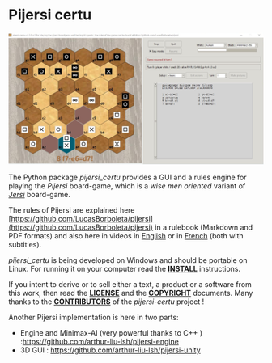 # Pijersi certu

![](./docs/pijersi-screenshot-with-setup.png)

The Python package *pijersi_certu* provides a GUI and a rules engine for playing the *Pijersi* board-game, which is a *wise men oriented* variant of [*Jersi*](https://github.com/LucasBorboleta/jersi) board-game. 

The rules of Pijersi are explained here [https://github.com/LucasBorboleta/pijersi](https://github.com/LucasBorboleta/pijersi) in a rulebook (Markdown and PDF formats) and also here in videos in  [English](https://youtu.be/w2c6-h2DAus) or in  [French](https://youtu.be/w41zrhBB5t8) (both with subtitles).

*pijersi_certu* is being developed on Windows and should be portable on Linux. For running it on your computer read the [**INSTALL**](./docs/INSTALL.md) instructions.

If you intent to derive or to sell either a text, a product or a software from this work, then read the [**LICENSE**](./docs/LICENSE.txt) and the  [**COPYRIGHT**](./docs/COPYRIGHT.md)  documents. Many thanks to the [**CONTRIBUTORS**](./docs/CONTRIBUTORS.md) of the *pijersi-certu* project !

Another Pijersi implementation is here in two parts:

- Engine and Minimax-AI (very powerful thanks to C++ ) :https://github.com/arthur-liu-lsh/pijersi-engine
- 3D GUI : https://github.com/arthur-liu-lsh/pijersi-unity
